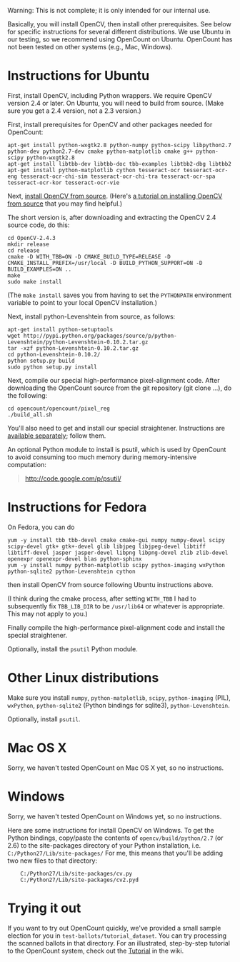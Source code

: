 Warning: This is not complete; it is only intended for our internal use.

Basically, you will install OpenCV, then install other prerequisites.  See below for specific instructions for several different distributions.  We use Ubuntu in our testing, so we recommend using OpenCount on Ubuntu.  OpenCount has not been tested on other systems (e.g., Mac, Windows).

# Instructions for Ubuntu #

First, install OpenCV, including Python wrappers.  We require OpenCV version 2.4 or later.
On Ubuntu, you will need to build from source.  (Make sure you get a 2.4 version, not a 2.3 version.)

First, install prerequisites for OpenCV and other packages needed for OpenCount:

```
apt-get install python-wxgtk2.8 python-numpy python-scipy libpython2.7 python-dev python2.7-dev cmake python-matplotlib cmake g++ python-scipy python-wxgtk2.8
apt-get install libtbb-dev libtbb-doc tbb-examples libtbb2-dbg libtbb2
apt-get install python-matplotlib cython tesseract-ocr tesseract-ocr-eng tesseract-ocr-chi-sim tesseract-ocr-chi-tra tesseract-ocr-spa tesseract-ocr-kor tesseract-ocr-vie
```

Next, [install OpenCV from source](http://opencv.willowgarage.com/wiki/InstallGuide).
(Here's [a tutorial on installing OpenCV from source](http://www.samontab.com/web/2011/06/installing-opencv-2-2-in-ubuntu-11-04/) that you may find helpful.)

The short version is, after downloading and extracting the OpenCV 2.4 source code, do this:

```
cd OpenCV-2.4.3
mkdir release
cd release
cmake -D WITH_TBB=ON -D CMAKE_BUILD_TYPE=RELEASE -D CMAKE_INSTALL_PREFIX=/usr/local -D BUILD_PYTHON_SUPPORT=ON -D BUILD_EXAMPLES=ON ..
make
sudo make install
```

(The `make install` saves you from having to set the `PYTHONPATH` environment variable to point to your local OpenCV installation.)

Next, install python-Levenshtein from source, as follows:

```
apt-get install python-setuptools
wget http://pypi.python.org/packages/source/p/python-Levenshtein/python-Levenshtein-0.10.2.tar.gz
tar -xzf python-Levenshtein-0.10.2.tar.gz
cd python-Levenshtein-0.10.2/
python setup.py build
sudo python setup.py install
```

Next, compile our special high-performance pixel-alignment code.  After downloading the OpenCount source from the git repository (git clone ...), do the following:

```
cd opencount/opencount/pixel_reg
./build_all.sh
```

You'll also need to get and install our special straightener.
Instructions are
[available separately](http://code.google.com/p/straightener/wiki/InstallationAndUsage);
follow them.

An optional Python module to install is psutil, which is used
by OpenCount to avoid consuming too much memory during
memory-intensive computation:
> http://code.google.com/p/psutil/

# Instructions for Fedora #

On Fedora, you can do

```
yum -y install tbb tbb-devel cmake cmake-gui numpy numpy-devel scipy scipy-devel gtk+ gtk+-devel glib libjpeg libjpeg-devel libtiff libtiff-devel jasper jasper-devel libpng libpng-devel zlib zlib-devel openexpr openexpr-devel blas python-sphinx
yum -y install numpy python-matplotlib scipy python-imaging wxPython python-sqlite2 python-Levenshtein cython
```

then install OpenCV from source following Ubuntu instructions above.

(I think during the cmake process, after setting `WITH_TBB` I had to subsequently fix `TBB_LIB_DIR` to be `/usr/lib64` or whatever is appropriate.  This may not apply to you.)

Finally compile the high-performance pixel-alignment code and install the special straightener.

Optionally, install the `psutil` Python module.

# Other Linux distributions #

Make sure you install `numpy`, `python-matplotlib`, `scipy`, `python-imaging` (PIL), `wxPython`, `python-sqlite2` (Python bindings for sqlite3), `python-Levenshtein`.

Optionally, install `psutil`.

# Mac OS X #

Sorry, we haven't tested OpenCount on Mac OS X yet, so no instructions.

# Windows #

Sorry, we haven't tested OpenCount on Windows yet, so no instructions.

Here are some instructions for install OpenCV on Windows.
To get the Python bindings, copy/paste the contents of `opencv/build/python/2.7` (or 2.6)
to the site-packages directory of your Python installation, i.e. `C:/Python27/Lib/site-packages/`
For me, this means that you'll be adding two new files to that directory:
```
    C:/Python27/Lib/site-packages/cv.py
    C:/Python27/Lib/site-packages/cv2.pyd
```

# Trying it out #

If you want to try out OpenCount quickly, we've provided a small sample election for you in `test-ballots/tutorial_dataset`.  You can try processing the scanned ballots in that directory.  For an illustrated, step-by-step tutorial to the OpenCount system, check out the [Tutorial](Tutorial.md) in the wiki.